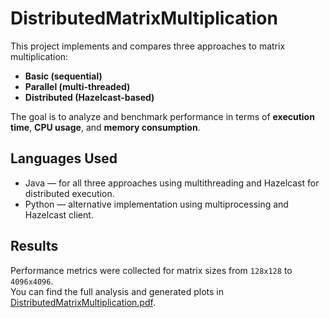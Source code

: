 # DistributedMatrixMultiplication

This project implements and compares three approaches to matrix multiplication:

- **Basic (sequential)**
- **Parallel (multi-threaded)**
- **Distributed (Hazelcast-based)**

The goal is to analyze and benchmark performance in terms of **execution time**, **CPU usage**, and **memory consumption**.

## Languages Used

- Java — for all three approaches using multithreading and Hazelcast for distributed execution.
- Python — alternative implementation using multiprocessing and Hazelcast client.

## Results

Performance metrics were collected for matrix sizes from `128x128` to `4096x4096`.  
You can find the full analysis and generated plots in [DistributedMatrixMultiplication.pdf](./DistributedMatrixMultiplication.pdf).
